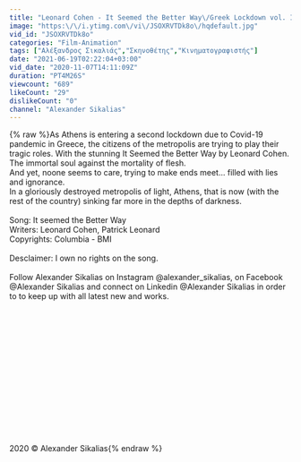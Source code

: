 ```yaml
---
title: "Leonard Cohen - It Seemed the Better Way\/Greek Lockdown vol. II Visual Cover"
image: "https:\/\/i.ytimg.com\/vi\/JSOXRVTDk8o\/hqdefault.jpg"
vid_id: "JSOXRVTDk8o"
categories: "Film-Animation"
tags: ["Αλέξανδρος Σικαλιάς","Σκηνοθέτης","Κινηματογραφιστής"]
date: "2021-06-19T02:22:04+03:00"
vid_date: "2020-11-07T14:11:09Z"
duration: "PT4M26S"
viewcount: "689"
likeCount: "29"
dislikeCount: "0"
channel: "Alexander Sikalias"
---
```

{% raw %}As Athens is entering a second lockdown due to Covid-19 pandemic in Greece, the citizens of the metropolis are trying to play their tragic roles. With the stunning It Seemed the Better Way by Leonard Cohen. The immortal soul against the mortality of flesh.<br />And yet, noone seems to care, trying to make ends meet... filled with lies and ignorance.<br />In a gloriously destroyed metropolis of light, Athens, that is now (with the rest of the country) sinking far more in the depths of darkness.<br /><br />Song: It seemed the Better Way<br />Writers: Leonard Cohen, Patrick Leonard<br />Copyrights: Columbia - BMI<br /><br />Desclaimer: I own no rights on the song.<br /><br />Follow Alexander Sikalias on Instagram @alexander_sikalias, on Facebook @Alexander Sikalias and connect on Linkedin @Alexander Sikalias in order to to keep up with all latest new and works.<br /><br /><br /><br /><br /><br /><br /><br /><br /><br /><br /><br /><br /><br /><br /><br />                                      2020 © Alexander Sikalias{% endraw %}
